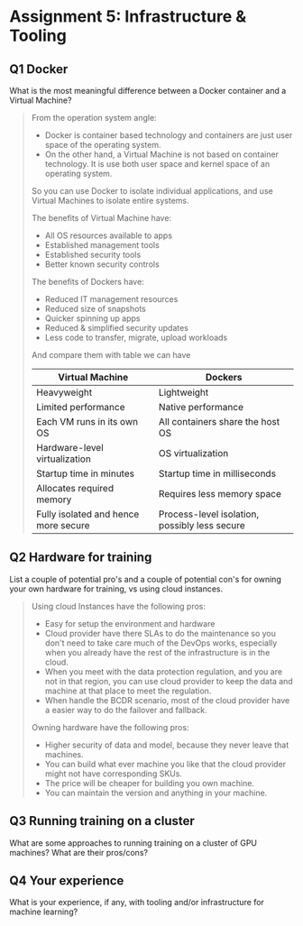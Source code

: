 # Assignment 5: Infrastructure & Tooling

## Q1 Docker
What is the most meaningful difference between a Docker container and a Virtual Machine?

> From the operation system angle:
> * Docker is container based technology and containers are just user space of the operating system.
> * On the other hand, a Virtual Machine is not based on container technology. It is use both user space and kernel space of an operating system.
>
> So you can use Docker to isolate individual applications, and use Virtual Machines to isolate entire systems.
>
> The benefits of Virtual Machine have:
> * All OS resources available to apps
> * Established management tools
> * Established security tools
> * Better known security controls
>
> The benefits of Dockers have:
> * Reduced IT management resources
> * Reduced size of snapshots
> * Quicker spinning up apps
> * Reduced & simplified security updates
> * Less code to transfer, migrate, upload workloads
>
> And compare them with table we can have
>
> Virtual Machine | Dockers
> --- | ---
> Heavyweight | Lightweight
> Limited performance | Native performance
> Each VM runs in its own OS | All containers share the host OS
> Hardware-level virtualization | OS virtualization
> Startup time in minutes | Startup time in milliseconds
> Allocates required memory | Requires less memory space
> Fully isolated and hence more secure | Process-level isolation, possibly less secure

## Q2 Hardware for training
List a couple of potential pro's and a couple of potential con's for owning your own hardware for training, vs using cloud instances.

> Using cloud Instances have the following pros:
> * Easy for setup the environment and hardware
> * Cloud provider have there SLAs to do the maintenance so you don't need to take care much of the DevOps works, especially when you already have the rest of the infrastructure is in the cloud.
> * When you meet with the data protection regulation, and you are not in that region, you can use cloud provider to keep the data and machine at that place to meet the regulation.
> * When handle the BCDR scenario, most of the cloud provider have a easier way to do the failover and fallback.
>
> Owning hardware have the following pros:
> * Higher security of data and model, because they never leave that machines.
> * You can build what ever machine you like that the cloud provider might not have corresponding SKUs.
> * The price will be cheaper for building you own machine.
> * You can maintain the version and anything in your machine.

## Q3 Running training on a cluster
What are some approaches to running training on a cluster of GPU machines? What are their pros/cons?

## Q4 Your experience
What is your experience, if any, with tooling and/or infrastructure for machine learning?
